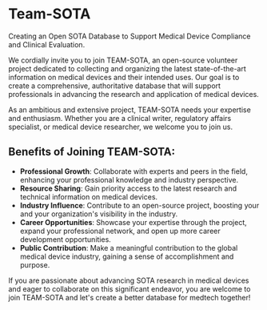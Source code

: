# Team-SOTA
Creating an Open SOTA Database to Support Medical Device Compliance and Clinical Evaluation.

We cordially invite you to join TEAM-SOTA, an open-source volunteer project dedicated to collecting and organizing the latest state-of-the-art information on medical devices and their intended uses. Our goal is to create a comprehensive, authoritative database that will support professionals in advancing the research and application of medical devices.

As an ambitious and extensive project, TEAM-SOTA needs your expertise and enthusiasm. Whether you are a clinical writer, regulatory affairs specialist, or medical device researcher, we welcome you to join us.

## Benefits of Joining TEAM-SOTA:

- **Professional Growth**: Collaborate with experts and peers in the field, enhancing your professional knowledge and industry perspective.
- **Resource Sharing**: Gain priority access to the latest research and technical information on medical devices.
- **Industry Influence**: Contribute to an open-source project, boosting your and your organization's visibility in the industry.
- **Career Opportunities**: Showcase your expertise through the project, expand your professional network, and open up more career development opportunities.
- **Public Contribution**: Make a meaningful contribution to the global medical device industry, gaining a sense of accomplishment and purpose.

If you are passionate about advancing SOTA research in medical devices and eager to collaborate on this significant endeavor, you are welcome to join TEAM-SOTA and let's create a better database for medtech together!

